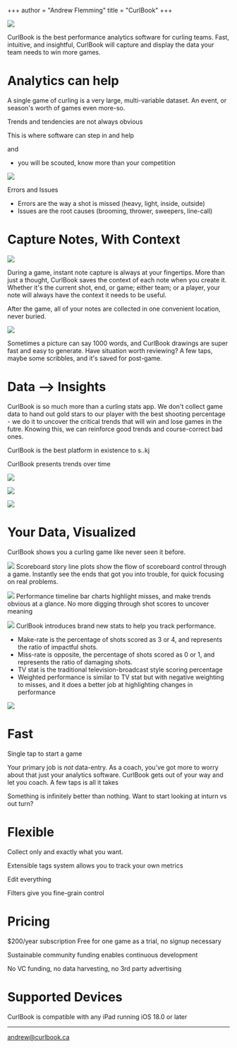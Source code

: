 +++
author = "Andrew Flemming"
title = "CurlBook"
+++

![](/images/curlbook-sample-1.png)

CurlBook is the best performance analytics software for curling teams. Fast, intuitive, and insightful, CurlBook will capture and display the data your team needs to win more games.

# Analytics can help

A single game of curling is a very large, multi-variable dataset. An event, or season's worth of games even more-so.

Trends and tendencies are not always obvious

This is where software can step in and help

and
- you will be scouted, know more than your competition

![](/images/error-analysis.png)

Errors and Issues
- Errors are the way a shot is missed (heavy, light, inside, outside)
- Issues are the root causes (brooming, thrower, sweepers, line-call)

# Capture Notes, With Context

![](/images/note-capture-blank.png)

During a game, instant note capture is always at your fingertips. More than just a thought, CurlBook saves the context of each note when you create it. Whether it's the current shot, end, or game; either team; or a player, your note will always have the context it needs to be useful.

After the game, all of your notes are collected in one convenient location, never buried.

![](/images/curlbook-screenshot-drawing.png)

Sometimes a picture can say 1000 words, and CurlBook drawings are super fast and easy to generate. Have situation worth reviewing? A few taps, maybe some scribbles, and it's saved for post-game.


# Data --> Insights

CurlBook is so much more than a curling stats app. We don't collect game data to hand out gold stars to our player with the best shooting percentage - we do it to uncover the critical trends that will win and lose games in the futre. Knowing this, we can reinforce good trends and course-correct bad ones.

CurlBook is the best platform in existence to s..kj 

CurlBook presents trends over time

![](/images/miss-rate-trend.png)

![](/images/win-loss-hammers.png)

![](/images/hammer-defence-trends.png)

# Your Data, Visualized

CurlBook shows you a curling game like never seen it before. 

![](/images/scoreboard-story.png)
Scoreboard story line plots show the flow of scoreboard control through a game. Instantly see the ends that got you into trouble, for quick focusing on real problems.




![](/images/player-performance.png)
Performance timeline bar charts highlight misses, and make trends obvious at a glance. No more digging through shot scores to uncover meaning


![](/images/key-stats-breakdown.png)
CurlBook introduces brand new stats to help you track performance. 
- Make-rate is the percentage of shots scored as 3 or 4, and represents the ratio of impactful shots. 
- Miss-rate is opposite, the percentage of shots scored as 0 or 1, and represents the ratio of damaging shots.
- TV stat is the traditional television-broadcast style scoring percentage
- Weighted performance is similar to TV stat but with negative weighting to misses, and it does a better job at highlighting changes in performance

![](/images/shot-result-distribution.png)

# Fast

Single tap to start a game

Your primary job is *not* data-entry. As a coach, you've got more to worry about that just your analytics software. CurlBook gets out of your way and let you coach. A few taps is all it takes 

Something is infinitely better than nothing. Want to start looking at inturn vs out turn?

# Flexible

Collect only and exactly what you want. 

Extensible tags system allows you to track your own metrics

Edit everything

Filters give you fine-grain control


# Pricing


$200/year subscription
Free for one game as a trial, no signup necessary

Sustainable community funding enables continuous development

No VC funding, no data harvesting, no 3rd party advertising

# Supported Devices

CurlBook is compatible with any iPad running iOS 18.0 or later

---

[andrew@curlbook.ca](mailto:andrew@curlbook.ca)